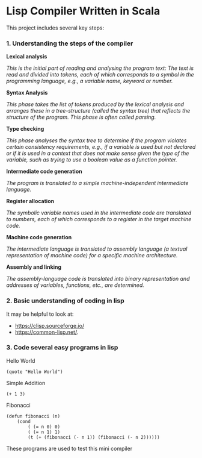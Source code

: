 # Lisp Compiler Written in Scala
This project includes several key steps: 

### 1. Understanding the steps of the compiler
**Lexical analysis**

*This is the initial part of reading and analysing the program text: The text is read 
  and divided into tokens, each of which corresponds to a symbol in the programming 
  language, e.g., a variable name, keyword or number.*
  
**Syntax Analysis**
     
 *This phase takes the list of tokens produced by the lexical analysis and arranges 
     these in a tree-structure (called the syntax tree) that reflects the structure 
     of the program. This phase is often called parsing.*
     
**Type checking**
    
 *This phase analyses the syntax tree to determine if the program violates certain 
    consistency requirements, e.g., if a variable is used but not declared or 
    if it is used in a context that does not make sense given the type of the variable, 
    such as trying to use a boolean value as a function pointer.*
    
**Intermediate code generation**
    
  *The program is translated to a simple machine-independent intermediate language.*
  
**Register allocation**
    
  *The symbolic variable names used in the intermediate code are translated to numbers,
    each of which corresponds to a register in the target machine code.*
    
**Machine code generation**
    
 *The intermediate language is translated to assembly language 
    (a textual representation of machine code) for a specific machine architecture.*
    
**Assembly and linking**
    
 *The assembly-language code is translated into binary representation and addresses 
    of variables, functions, etc., are determined.*

### 2. Basic understanding of coding in lisp

It may be helpful to look at: 
* https://clisp.sourceforge.io/ 
* https://common-lisp.net/. 

### 3. Code several easy programs in lisp       
Hello World
    
    (quote "Hello World")    

Simple Addition
    
    (+ 1 3)
Fibonacci

    (defun fibonacci (n)
        (cond 
            ( (= n 0) 0)
            ( (= n 1) 1)
            (t (+ (fibonacci (- n 1)) (fibonacci (- n 2))))))
These programs are used to test this mini compiler
